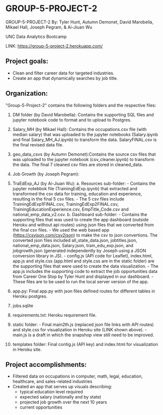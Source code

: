 # GROUP-5-PROJECT-2
GROUP-5-PROJECT-2
By: Tyler Hunt, Autumn Demonet, David Marobella, Mikael Hall, Joseph Pegram, & Ai-Jiuan Wu

UNC Data Analytics Bootcamp

LINK: https://group-5-project-2.herokuapp.com/

## Project goals:
- Clean and filter career data for targeted industries.
- Create an app that dynamically searches by job title.

## Organization:
"Group-5-Project-2" contains the following folders and the respective files:

1. DM folder (by David Marobella): Contains the supporting SQL files and jupyter notebook code to format and to upload to Postgres.

2. Salary_MH (by Mikael Hall): Contains the occupations.csv file (with median salary) that was uploaded to the jupyter notebooks (Salary.ipynb and final Salary_MH_AJ.ipynb) to transform the data. SalaryFINAL.csv is the final revised data file.

3. geo_data_csvs (by Autumn Demonet):Contains the source csv files that was uploaded to the jupyter notebook (csv_cleaner.ipynb) to transform the data. The final 7 cleaned csv files are stored in cleaned_data.

4. Job Growth (by Joseph Pegram):

5. TraEdExp_AJ (by Ai-Jiuan Wu):
    a. Resources sub-folder:
        - Contains the jupyter notebbok file (TrainingEdExp.ipynb) that extracted and transformed the csv data for training, education and experience, resulting in the final 5 csv files.
        - The 5 csv files include TrainingEdExp1FINAL.csv, TrainingEdExp2FINAL.csv, TrainingEducationExperience.csv, EmpTitle_Code.csv and national_emp_data_v2.csv.
    b. Dashboard sub-folder:
        - Contains the supporting files that was used to create the app dashboard (outside Heroku and without api routes) using json files that we converted from the final csv files.
        - We used the web based app (https://csvjson.com/csv2json) to make the csv to json convertions. The converted json files included all_state_data.json, jobtitles.json, national_emp_data.json, Salary.json, train_edu_exp.json, and jobgrowth.json (generated independently by Joseph using a JSON conversion library in JS). 
        - config.js (API code for Leaflet), index.html, app.js and style.css (app.html and style.css are in the static folder) are the supporting files that were used to create the data visualization.
        - The app.js includes the supporting code to extract the job opportunities data from Career One Stop by Tyler Hunt and displayed in our dashboard.
        - These files are to be used to run the local server version of the app.

6. app.py: Final app.py with json files defined routes for different tables in Heroku postgres.

7. jobs.sqlite

8. requirements.txt: Heroku requirement file.

9. static folder:
        - Final main2th.js (replaced json file links with API routes) and style.css for visualization in Heroku site (LINK shown above).
        - main.js is a draft in which the snapshop view still need to be improved.

10. templates folder: Final contig.js (API key) and index.html for visualization in Heroku site.

## Project accomplishments: 
- Filtered data on occupations in computer, math, legal, education, healthcare, and sales-related industries
- Created an app that serves up visuals describing:
   - typical education level required
   - expected salary (nationally and by state)
   - projected job growth over the next 10 years
   - current opportunities
